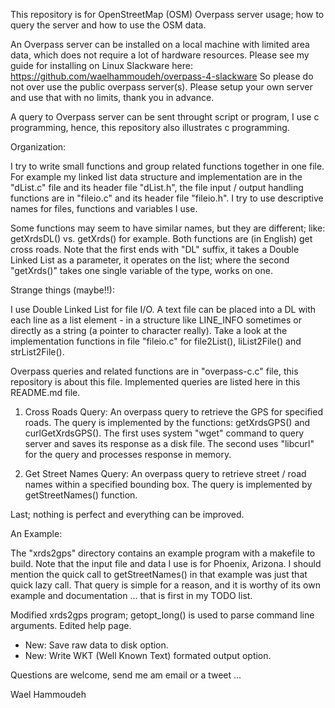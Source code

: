 This repository is for OpenStreetMap (OSM) Overpass server usage; how to query
the server and how to use the OSM data.

An Overpass server can be installed on a local machine with limited area data,
which does not require a lot of hardware resources. Please see my guide for
installing on Linux Slackware here:
https://github.com/waelhammoudeh/overpass-4-slackware
So please do not over use the public overpass server(s). Please setup your own
server and use that with no limits, thank you in advance.

A query to Overpass server can be sent throught script or program, I use c 
programming, hence, this repository also illustrates c programming.

Organization:

I try to write small functions and group related functions together in one
file. For example my linked list data structure and implementation are in the
"dList.c" file and its header file "dList.h", the file input / output handling
functions are in "fileio.c" and its header file "fileio.h". I try to use
descriptive names for files, functions and variables I use.

Some functions may seem to have similar names, but they are different; like:
getXrdsDL() vs. getXrds() for example.
Both functions are (in English) get cross roads. Note that the first ends
with "DL" suffix, it takes a Double Linked List as a parameter, it operates
on the list; where the second "getXrds()" takes one single variable of the
type, works on one.

Strange things (maybe!!):

I use Double Linked List for file I/O. A text file can be placed into a DL
with each line as a list element - in a structure like LINE_INFO sometimes or 
directly as a string (a pointer to character really). Take a look at the
implementation functions in file "fileio.c" for file2List(), liList2File() and
strList2File().

Overpass queries and related functions are in "overpass-c.c" file, this 
repository is about this file. Implemented queries are listed here in this
README.md file.

1) Cross Roads Query: 
   An overpass query to retrieve the GPS for specified roads. The query is
 implemented by the functions:
   getXrdsGPS() and curlGetXrdsGPS(). The first uses system "wget" command
   to query server and saves its response as a disk file. 
   The second uses "libcurl" for the query and processes response in memory.
   
2) Get Street Names Query:
   An overpass query to retrieve street / road names within a specified 
 bounding box. The query is implemented by getStreetNames() function.


Last; nothing is perfect and everything can be improved.

An Example:
 
 The "xrds2gps" directory contains an example program with a makefile to build.
 Note that the input file and data I use is for Phoenix, Arizona.
 I should mention the quick call to getStreetNames() in that example was just
 that quick lazy call. That query is simple for a reason, and it is worthy of
 its own example and documentation ... that is first in my TODO list.
 
 Modified xrds2gps program; getopt_long() is used to parse command line arguments.
 Edited help page.
  * New: Save raw data to disk option.
  * New: Write WKT (Well Known Text) formated output option.

Questions are welcome, send me am email or a tweet ...


Wael Hammoudeh
